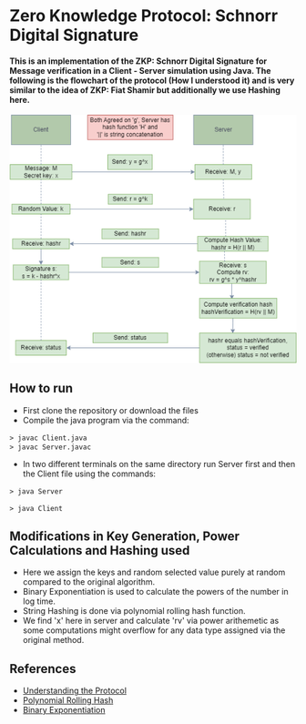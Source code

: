 # Zero Knowledge Protocol: Schnorr Digital Signature

#### This is an implementation of the ZKP: Schnorr Digital Signature for Message verification in a Client - Server simulation using Java. The following is the flowchart of the protocol (How I understood it) and is very similar to the idea of ZKP: Fiat Shamir but additionally we use Hashing here.

![](ZKPSS.png)

## How to run

* First clone the repository or download the files
* Compile the java program via the command:
````
> javac Client.java
> javac Server.javac
````
* In two different terminals on the same directory run Server first and then the Client file using the commands:
````
> java Server
````
````
> java Client
````

## Modifications in Key Generation, Power Calculations and Hashing used
* Here we assign the keys and random selected value purely at random compared to the original algorithm. 
* Binary Exponentiation is used to calculate the powers of the number in log time.
* String Hashing is done via polynomial rolling hash function.
* We find 'x' here in server and calculate 'rv' via power arithemetic as some computations might overflow for any data type assigned via the original method.

## References
* [Understanding the Protocol](https://en.wikipedia.org/wiki/Schnorr_signature)
* [Polynomial Rolling Hash](https://cp-algorithms.com/string/string-hashing.html)
* [Binary Exponentiation](https://cp-algorithms.com/algebra/binary-exp.html)

